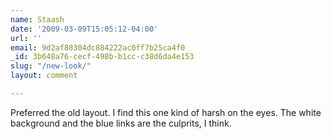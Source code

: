 ```yaml
---
name: Staash
date: '2009-03-09T15:05:12-04:00'
url: ''
email: 9d2af88304dc884222ac0ff7b25ca4f0
_id: 3b648a76-cecf-498b-b1cc-c38d6da4e153
slug: "/new-look/"
layout: comment

---
```


Preferred the old layout. I find this one kind of harsh on the eyes. The white background and the blue links are the culprits, I think.
